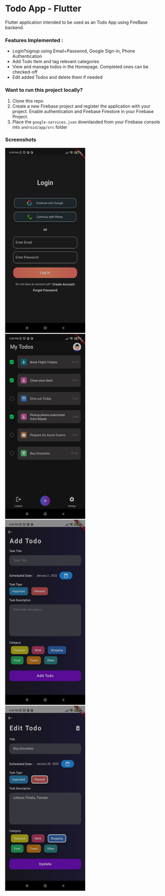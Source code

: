 # Todo App - Flutter

Flutter application intended to be used as an Todo App using FireBase backend.

### Features Implemented :
- Login?signup using Email+Password, Google Sign-in, Phone Authentication
- Add Todo Item and tag relevant categories
- View and manage todos in the Homepage. Completed ones can be checked-off
- Edit added Todos and delete them if needed

### Want to run this project locally?
1. Clone this repo
2. Create a new Firebase project and register the application with your project. Enable authentication and Firebase Firestore in your Firebase Project.
3. Place the `google-services.json` downlaoded from your Firebase console into `android/app/src` folder

### Screenshots
<p float="left">
  <img src="https://github.com/AshishSalaskar1/Flutter_Firebase_Todo_App/blob/core_functionality/git_src/login.jpeg" alt="Login_Page" width="260" height="600"/>
  <span>&nbsp;&nbsp;&nbsp;&nbsp;&nbsp;&nbsp;&nbsp;&nbsp;</span>
  <img src="https://github.com/AshishSalaskar1/Flutter_Firebase_Todo_App/blob/core_functionality/git_src/homepage.jpeg" alt="Home_Page" width="260" height="600"/>
  <span>&nbsp;&nbsp;&nbsp;&nbsp;&nbsp;&nbsp;&nbsp;&nbsp;</span>
  <img src="https://github.com/AshishSalaskar1/Flutter_Firebase_Todo_App/blob/core_functionality/git_src/add_todo.jpeg" alt="Add_Page" width="260" height="600"/>
  <span>&nbsp;&nbsp;&nbsp;&nbsp;&nbsp;&nbsp;&nbsp;&nbsp;</span>
  <img src="https://github.com/AshishSalaskar1/Flutter_Firebase_Todo_App/blob/core_functionality/git_src/edit_todo.jpeg" alt="Edit_Page" width="260" height="600"/>
</p>

         
